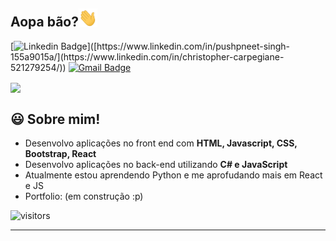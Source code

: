 <h2> Aopa bão?<img src="https://raw.githubusercontent.com/ABSphreak/ABSphreak/master/gifs/Hi.gif" width="30px"></h2>

[![Linkedin Badge](https://img.shields.io/badge/-Christopher_Rocha-blue?style=flat-square&logo=Linkedin&logoColor=white&link=[https://www.linkedin.com/in/christopher-carpegiane-521279254/](https://www.linkedin.com/in/christopher-carpegiane-521279254/)](https://www.linkedin.com/in/christopher-carpegiane-521279254/))]([https://www.linkedin.com/in/pushpneet-singh-155a9015a/](https://www.linkedin.com/in/christopher-carpegiane-521279254/)) 
[![Gmail Badge](https://img.shields.io/badge/-christophercarpegiane.dev@gmail.com-c14438?style=flat-square&logo=Gmail&logoColor=white&link=mailto:christophercarpegiane.dev@gmail.com)](mailto:christophercarpegiane.dev@gmail.com)

<img align='center' src='https://user-images.githubusercontent.com/5713670/87202985-820dcb80-c2b6-11ea-9f56-7ec461c497c3.gif' width='200"'>

## 😃 Sobre mim!

- Desenvolvo aplicações no front end com **HTML, Javascript, CSS, Bootstrap, React**
- Desenvolvo aplicações no back-end utilizando **C# e JavaScript**
- Atualmente estou aprendendo Python e me aprofudando mais em React e JS
- Portfolio: (em construção :p)

![visitors](https://visitor-badge.glitch.me/badge?page_id=PushpneetSingh.PushpneetSingh)

------

